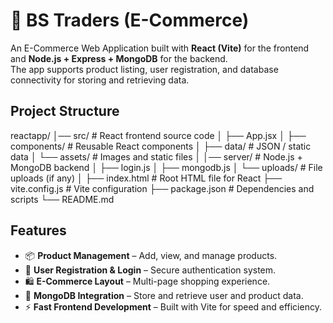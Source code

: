 # 🛒 BS Traders (E-Commerce)

An E-Commerce Web Application built with **React (Vite)** for the frontend and **Node.js + Express + MongoDB** for the backend.  
The app supports product listing, user registration, and database connectivity for storing and retrieving data.

## Project Structure

reactapp/
│── src/ # React frontend source code
│ ├── App.jsx
│ ├── components/ # Reusable React components
│ ├── data/ # JSON / static data
│ └── assets/ # Images and static files
│
│── server/ # Node.js + MongoDB backend
│ ├── login.js
│ ├── mongodb.js
│ └── uploads/ # File uploads (if any)
│
├── index.html # Root HTML file for React
├── vite.config.js # Vite configuration
├── package.json # Dependencies and scripts
└── README.md


## Features

- 📦 **Product Management** – Add, view, and manage products.  
- 👤 **User Registration & Login** – Secure authentication system.  
- 🛍️ **E-Commerce Layout** – Multi-page shopping experience.  
- 💾 **MongoDB Integration** – Store and retrieve user and product data.  
- ⚡ **Fast Frontend Development** – Built with Vite for speed and efficiency.  
